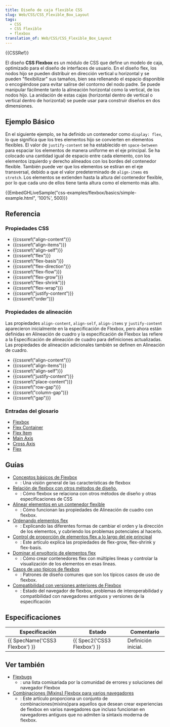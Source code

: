 ```yaml
---
title: Diseño de caja flexible CSS
slug: Web/CSS/CSS_Flexible_Box_Layout
tags:
  - CSS
  - CSS Flexible
  - flexbox
translation_of: Web/CSS/CSS_Flexible_Box_Layout
---
```


{{CSSRef}}

El diseño **CSS Flexbox** es un módulo de CSS que define un modelo de caja, optimizado para el diseño de interfaces de usuario. En el diseño flex, los nodos hijo se pueden distribuir en dirección vertical u horizontal y se pueden "flexibilizar" sus tamaños, bien sea rellenando el espacio disponible o encogiéndose para evitar salirse del contorno del nodo padre. Se puede manipular fácilmente tanto la alineación horizontal como la vertical, de los nodos hijo. La anidación de estas cajas (horizontal dentro de vertical o vertical dentro de horizontal) se puede usar para construir diseños en dos dimensiones.

## Ejemplo Básico

En el siguiente ejemplo, se ha definido un contenedor como `display: flex`, lo que significa que los tres elementos hijo se convierten en elementos flexibles. El valor de `justify-content` se ha establecido en `space-between` para espaciar los elementos de manera uniforme en el eje principal. Se ha colocado una cantidad igual de espacio entre cada elemento, con los elementos izquierdo y derecho alineados con los bordes del contenedor flexible. También puede ver que los elementos se estiran en el eje transversal, debido a que el valor predeterminado de `align-items` es `stretch`. Los elementos se extienden hasta la altura del contenedor flexible, por lo que cada uno de ellos tiene tanta altura como el elemento más alto.

{{EmbedGHLiveSample("css-examples/flexbox/basics/simple-example.html", '100%', 500)}}

## Referencia

### Propiedades CSS

- {{cssxref("align-content")}}
- {{cssxref("align-items")}}
- {{cssxref("align-self")}}
- {{cssxref("flex")}}
- {{cssxref("flex-basis")}}
- {{cssxref("flex-direction")}}
- {{cssxref("flex-flow")}}
- {{cssxref("flex-grow")}}
- {{cssxref("flex-shrink")}}
- {{cssxref("flex-wrap")}}
- {{cssxref("justify-content")}}
- {{cssxref("order")}}

### Propiedades de alineación

Las propiedades `align-content`, `align-self`, `align-items` y `justify-content` aparecieron inicialmente en la especificación de Flexbox, pero ahora están definidas en Alineación de cuadro y la especificación de Flexbox las refiere a la Especificación de alineación de cuadro para definiciones actualizadas. Las propiedades de alineación adicionales también se definen en Alineación de cuadro.

- {{cssxref("align-content")}}
- {{cssxref("align-items")}}
- {{cssxref("align-self")}}
- {{cssxref("justify-content")}}
- {{cssxref("place-content")}}
- {{cssxref("row-gap")}}
- {{cssxref("column-gap")}}
- {{cssxref("gap")}}

### Entradas del glosario

- [Flexbox](/es/docs/Glossary/Flexbox)
- [Flex Container](/es/docs/Glossary/Flex_Container)
- [Flex Item](/es/docs/Glossary/Flex_Item)
- [Main Axis](/es/docs/Glossary/Main_Axis)
- [Cross Axis](/es/docs/Glossary/Cross_Axis)
- [Flex](/es/docs/Glossary/Flex)

## Guías

- [Conceptos básicos de Flexbox](/es/docs/Web/CSS/CSS_Flexible_Box_Layout/Basic_Concepts_of_Flexbox)
  - : Una visión general de las características de flexbox
- [Relación de flexbox con otros métodos de diseño.](/es/docs/Web/CSS/CSS_Flexible_Box_Layout/Relationship_of_Flexbox_to_Other_Layout_Methods)
  - : Cómo flexbox se relaciona con otros métodos de diseño y otras especificaciones de CSS
- [Alinear elementos en un contenedor flexible](/es/docs/Web/CSS/CSS_Flexible_Box_Layout/Aligning_Items_in_a_Flex_Container)
  - : Cómo funcionan las propiedades de Alineación de cuadro con flexbox.
- [Ordenando elementos flex](/es/docs/Web/CSS/CSS_Flexible_Box_Layout/Ordering_Flex_Items)
  - : Explicando las diferentes formas de cambiar el orden y la dirección de los elementos, y cubriendo los problemas potenciales al hacerlo.
- [Control de proporción de elementos flex a lo largo del eje principal](/es/docs/Web/CSS/CSS_Flexible_Box_Layout/Controlling_Ratios_of_Flex_Items_Along_the_Main_Ax)
  - : Este artículo explica las propiedades de flex-grow, flex-shrink y flex-basis.
- [Dominar el envoltorio de elementos flex](/es/docs/Web/CSS/CSS_Flexible_Box_Layout/Mastering_Wrapping_of_Flex_Items)
  - : Cómo crear contenedores flex con múltiples líneas y controlar la visualización de los elementos en esas líneas.
- [Casos de uso típicos de flexbox](/es/docs/Web/CSS/CSS_Flexible_Box_Layout/Typical_Use_Cases_of_Flexbox)
  - : Patrones de diseño comunes que son los típicos casos de uso de flexbox.
- [Compatibilidad con versiones anteriores de Flexbox](/es/docs/Web/CSS/CSS_Flexible_Box_Layout/Backwards_Compatibility_of_Flexbox)
  - : Estado del navegador de flexbox, problemas de interoperabilidad y compatibilidad con navegadores antiguos y versiones de la especificación

## Especificaciones

| Especificación                           | Estado                               | Comentario          |
| ---------------------------------------- | ------------------------------------ | ------------------- |
| {{ SpecName('CSS3 Flexbox') }} | {{ Spec2('CSS3 Flexbox') }} | Definición inicial. |

## Ver también

- [Flexbugs](https://github.com/philipwalton/flexbugs)
  - : una lista comisariada por la comunidad de errores y soluciones del navegador Flexbox
- [Combinaciones (Mixins) Flexbox para varios navegadores](/es/docs/Web/CSS/CSS_Flexible_Box_Layout/Mixins)
  - : Este artículo proporciona un conjunto de combinaciones(mixins)para aquellos que desean crear experiencias de flexbox en varios navegadores que incluso funcionan en navegadores antiguos que no admiten la sintaxis moderna de flexbox.
